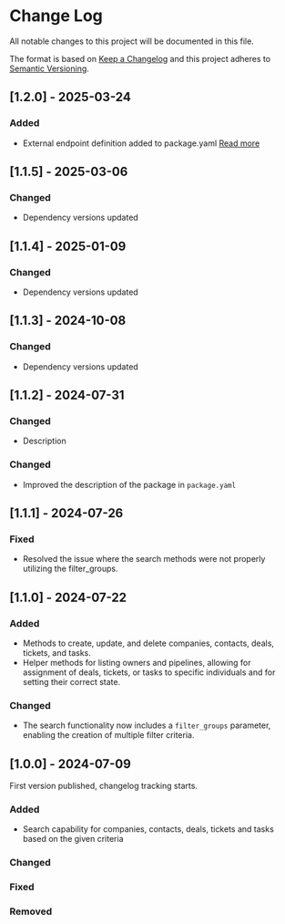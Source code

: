 # Change Log

All notable changes to this project will be documented in this file.

The format is based on [Keep a Changelog](https://keepachangelog.com/)
and this project adheres to [Semantic Versioning](https://semver.org/).

## [1.2.0] - 2025-03-24

### Added

- External endpoint definition added to package.yaml [Read more](https://sema4.ai/docs/team-edition/marketplace/snowflake-admin#managing-external-access)

## [1.1.5] - 2025-03-06

### Changed

- Dependency versions updated

## [1.1.4] - 2025-01-09

### Changed

- Dependency versions updated

## [1.1.3] - 2024-10-08

### Changed

- Dependency versions updated

## [1.1.2] - 2024-07-31

### Changed

- Description

### Changed

- Improved the description of the package in `package.yaml`

## [1.1.1] - 2024-07-26

### Fixed

- Resolved the issue where the search methods were not properly utilizing the filter_groups.

## [1.1.0] - 2024-07-22

### Added

- Methods to create, update, and delete companies, contacts, deals, tickets, and tasks.
- Helper methods for listing owners and pipelines, allowing for assignment of deals, tickets, or tasks to specific individuals and for setting their correct state.

### Changed

- The search functionality now includes a `filter_groups` parameter, enabling the creation of multiple filter criteria.

## [1.0.0] - 2024-07-09

First version published, changelog tracking starts.

### Added

- Search capability for companies, contacts, deals, tickets and tasks based on the given criteria

### Changed

### Fixed

### Removed
